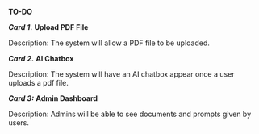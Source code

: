**TO-DO**

**_Card 1_.** **Upload PDF File**
   
   Description: The system will allow a PDF file to be uploaded.
   
**_Card 2_.** **AI Chatbox**
   
   Description: The system will have an AI chatbox appear once a user uploads a pdf file.
   
**_Card 3:_** **Admin Dashboard**
   
   Description: Admins will be able to see documents and prompts given by users.
